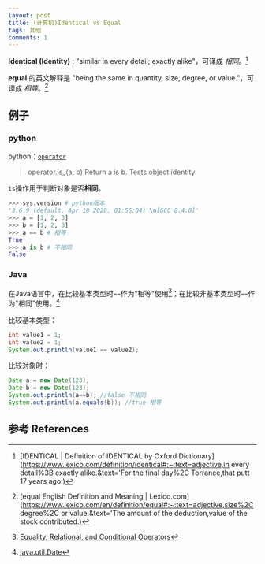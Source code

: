 ```yaml
---
layout: post
title: (计算机)Identical vs Equal
tags: 其他
comments: 1
---
```


**Identical (Identity)** : "similar in every detail; exactly alike"，可译成 *相同*。[^1]

**equal** 的英文解释是 "being the same in quantity, size, degree, or value."，可译成 *相等*。[^2]

## 例子

### python

python：[`operator`](https://docs.python.org/3/library/operator.html#module-operator) 

> operator.is_(a, b)
> Return a is b. Tests object identity

`is`操作用于判断对象是否**相同**。

```python
>>> sys.version # python版本
'3.6.9 (default, Apr 18 2020, 01:56:04) \n[GCC 8.4.0]'
>>> a = [1, 2, 3]
>>> b = [1, 2, 3]
>>> a == b # 相等
True
>>> a is b # 不相同
False
```

### Java

在Java语言中，在比较基本类型时`==`作为"相等"使用[^3]；在比较非基本类型时`==`作为"相同"使用。[^4]

比较基本类型：

```java
int value1 = 1;
int value2 = 1;
System.out.println(value1 == value2);
```

比较对象时：

```java
Date a = new Date(123);
Date b = new Date(123);
System.out.println(a==b); //false 不相同
System.out.println(a.equals(b)); //true 相等
```

## 参考 References

[^1]: [IDENTICAL | Definition of IDENTICAL by Oxford Dictionary](https://www.lexico.com/definition/identical#:~:text=adjective,in every detail%3B exactly alike.&text='For the final day%2C Torrance,that putt 17 years ago.)
[^2]: [equal English Definition and Meaning | Lexico.com](https://www.lexico.com/en/definition/equal#:~:text=adjective,size%2C degree%2C or value.&text='The amount of the deduction,value of the stock contributed.)
[^3]: [Equality, Relational, and Conditional Operators](https://docs.oracle.com/javase/tutorial/java/nutsandbolts/op2.html)
[^4]: [java.util.Date](https://docs.oracle.com/javase/8/docs/api/java/util/Date.html#equals-java.lang.Object-)

